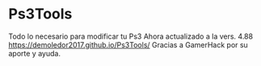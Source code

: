 # Ps3Tools
Todo lo necesario para modificar tu Ps3
Ahora actualizado a la vers. 4.88
https://demoledor2017.github.io/Ps3Tools/
Gracias a GamerHack por su aporte y ayuda.
